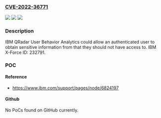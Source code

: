 ### [CVE-2022-36771](https://cve.mitre.org/cgi-bin/cvename.cgi?name=CVE-2022-36771)
![](https://img.shields.io/static/v1?label=Product&message=QRadar%20User%20Behavior%20Analytics&color=blue)
![](https://img.shields.io/static/v1?label=Version&message=4.1.8%20&color=brightgreen)
![](https://img.shields.io/static/v1?label=Vulnerability&message=Obtain%20Information&color=brightgreen)

### Description

IBM QRadar User Behavior Analytics could allow an authenticated user to obtain sensitive information from that they should not have access to. IBM X-Force ID: 232791.

### POC

#### Reference
- https://www.ibm.com/support/pages/node/6824197

#### Github
No PoCs found on GitHub currently.

